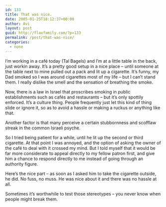 ```yaml
---
id: 133
title: That was nice.
date: 2005-01-25T18:12:37+00:00
author: Avi
layout: post
guid: http://flaxfamily.com/?p=133
permalink: /post/that-was-nice/
categories:
  - none
---
```

I&#8217;m working in a café today (Tal Bagels) and I&#8217;m at a little table in the back, just workin away. It&#8217;s a pretty good setup in a nice place &#8211; until someone at the table next to mine pulled out a pack and lit up a cigarette. It&#8217;s funny, my Dad smoked so I was around cigarettes most of my life &#8211; but I can&#8217;t stand them. I really dislike the smell and the sensation of breathing the smoke.

Now, there is a law in Israel that proscribes smoking in public establishments such as cafés and restaurants &#8211; but it&#8217;s only spottily enforced. It&#8217;s a culture thing. People frequently just let this kind of thing slide or ignore it, so as to avoid a hassle or making a ruckus or anything like that.

Another factor is that many perceive a certain stubbornness and scofflaw streak in the common Israeli psyche.

So I tried being patient for a while, until he lit up the second or third cigarette. At that point I was annoyed, and the option of asking the owner of the café to deal with it crossed my mind. But I told myself that it would be far more considerate to appeal directly to my fellow patron first, and give him a chance to respond directly to me instead of going through an authority figure.

Here&#8217;s the nice part &#8211; as soon as I asked him to take the cigarette outside, he did. No fuss, no muss. He was nice about it and there was no hassle at all.

Sometimes it&#8217;s worthwhile to test those stereotypes &#8211; you never know when people might break them.